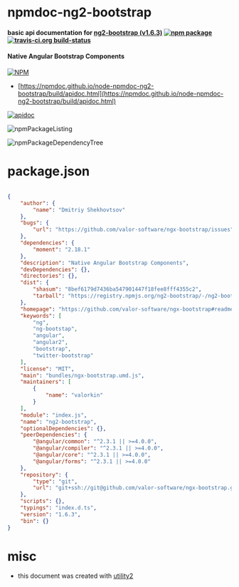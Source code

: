 # npmdoc-ng2-bootstrap

#### basic api documentation for  [ng2-bootstrap (v1.6.3)](https://github.com/valor-software/ngx-bootstrap#readme)  [![npm package](https://img.shields.io/npm/v/npmdoc-ng2-bootstrap.svg?style=flat-square)](https://www.npmjs.org/package/npmdoc-ng2-bootstrap) [![travis-ci.org build-status](https://api.travis-ci.org/npmdoc/node-npmdoc-ng2-bootstrap.svg)](https://travis-ci.org/npmdoc/node-npmdoc-ng2-bootstrap)

#### Native Angular Bootstrap Components

[![NPM](https://nodei.co/npm/ng2-bootstrap.png?downloads=true&downloadRank=true&stars=true)](https://www.npmjs.com/package/ng2-bootstrap)

- [https://npmdoc.github.io/node-npmdoc-ng2-bootstrap/build/apidoc.html](https://npmdoc.github.io/node-npmdoc-ng2-bootstrap/build/apidoc.html)

[![apidoc](https://npmdoc.github.io/node-npmdoc-ng2-bootstrap/build/screenCapture.buildCi.browser.%252Ftmp%252Fbuild%252Fapidoc.html.png)](https://npmdoc.github.io/node-npmdoc-ng2-bootstrap/build/apidoc.html)

![npmPackageListing](https://npmdoc.github.io/node-npmdoc-ng2-bootstrap/build/screenCapture.npmPackageListing.svg)

![npmPackageDependencyTree](https://npmdoc.github.io/node-npmdoc-ng2-bootstrap/build/screenCapture.npmPackageDependencyTree.svg)



# package.json

```json

{
    "author": {
        "name": "Dmitriy Shekhovtsov"
    },
    "bugs": {
        "url": "https://github.com/valor-software/ngx-bootstrap/issues"
    },
    "dependencies": {
        "moment": "2.18.1"
    },
    "description": "Native Angular Bootstrap Components",
    "devDependencies": {},
    "directories": {},
    "dist": {
        "shasum": "8bef6179d7436ba547901447f18fee8fff4355c2",
        "tarball": "https://registry.npmjs.org/ng2-bootstrap/-/ng2-bootstrap-1.6.3.tgz"
    },
    "homepage": "https://github.com/valor-software/ngx-bootstrap#readme",
    "keywords": [
        "ng",
        "ng-bootstap",
        "angular",
        "angular2",
        "bootstrap",
        "twitter-bootstrap"
    ],
    "license": "MIT",
    "main": "bundles/ngx-bootstrap.umd.js",
    "maintainers": [
        {
            "name": "valorkin"
        }
    ],
    "module": "index.js",
    "name": "ng2-bootstrap",
    "optionalDependencies": {},
    "peerDependencies": {
        "@angular/common": "^2.3.1 || >=4.0.0",
        "@angular/compiler": "^2.3.1 || >=4.0.0",
        "@angular/core": "^2.3.1 || >=4.0.0",
        "@angular/forms": "^2.3.1 || >=4.0.0"
    },
    "repository": {
        "type": "git",
        "url": "git+ssh://git@github.com/valor-software/ngx-bootstrap.git"
    },
    "scripts": {},
    "typings": "index.d.ts",
    "version": "1.6.3",
    "bin": {}
}
```



# misc
- this document was created with [utility2](https://github.com/kaizhu256/node-utility2)
